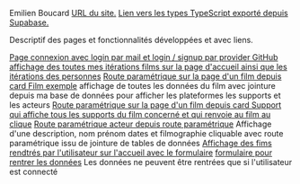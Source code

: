 Emilien Boucard
[URL du site.](https://65f9470da416970008de3dd6--sae-401-emilbou.netlify.app/)
[Lien vers les types TypeScript exporté depuis Supabase.](src\types.ts)

Descriptif des pages et fonctionnalités développées et avec liens.

[Page connexion avec login par mail et login / signup par provider GitHub](http://sae401.eboucard.fr/login)
[affichage des toutes mes itérations films sur la page d'accueil ainsi que les itérations des personnes](http://sae401.eboucard.fr/)
[Route paramétrique sur la page d'un film depuis card Film exemple](http://sae401.eboucard.fr/film/3)
affichage de toutes les données du film avec jointure depuis ma base de données pour afficher les plateformes les supports et les acteurs
[Route paramétrique sur la page d'un film depuis card Support qui affiche tous les supports du film concerné et qui renvoie au film au clique](http://localhost:5173/support/3)
[Route paramétrique acteur depuis route paramétrique](https://sae401.eboucard.fr/personne/3)
Affichage d'une description, nom prénom dates et filmographie cliquable avec route paramétrique issu de jointure de tables de données
[Affichage des fims rendtrés par l'utilisateur sur l'accueil avec le formulaire](http://sae401.eboucard.fr/)
[formulaire pour rentrer les données](http://sae401.eboucard.fr/edit)
Les données ne peuvent être rentrées que si l'utilisateur est connecté
